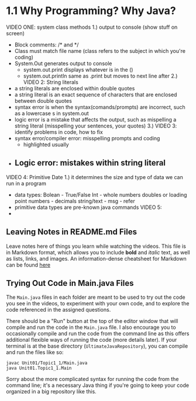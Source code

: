 # 1.1 Why Programming? Why Java? 


VIDEO ONE: system class methods
1.) output to console (show stuff on screen)
- Block comments: /* and */
- Class must match file name (class refers to the subject in which you're coding)
- System.Out generates output to console
    - system.out.print displays whatever is in the ()
    - system.out.println same as .print but moves to next line after
2.) VIDEO 2: String literals
- a string literals are enclosed within double quotes
- a string literal is an exact sequence of characters that are enclosed between double quotes
- syntax error is when the syntax(comands/prompts) are incorrect, such as a lowercase s in system.out
- logic error is a mistake that affects the output, such as mispelling a string literal (misspelling your sentences, your quotes)
3.) VIDEO 3: identify problems in code, how to fix
- syntax error/compiler error: misspelling prompts and coding
    - highlighted usually
- Logic error: mistakes within string literal
    - 
VIDEO 4: Primitive Date
1.) it determines the size and type of data we can run in a program
- data types: 
    Bolean - True/False
    Int - whole numbers
    doubles or loading point numbers - decimals
    string/text - msg - refer
- primitive data types are pre-known java commands
VIDEO 5:
-  

## Leaving Notes in README.md Files

Leave notes here of things you learn while watching the videos. This file is in Markdown format, which allows you to include **bold** and _italic_ text, as well as lists, links, and images. An information-dense cheatsheet for Markdown can be found [here](https://github.com/adam-p/markdown-here/wiki/Markdown-Cheatsheet)

## Trying Out Code in Main.java Files

The `Main.java` files in each folder are meant to be used to try out the code you see in the videos, to experiment with your own code, and to explore the code referenced in the assigned questions. 

There should be a "Run" button at the top of the editor window that will compile and run the code in the `Main.java` file. I also encourage you to occasionally compile and run the code from the command line as this offers additional flexible ways of running the code (more details later). If your terminal is at the base directory (`UltimateJavaRepository`), you can compile and run the files like so:

```
javac Unit01/Topic1_1/Main.java
java Unit01.Topic1_1.Main
```

Sorry about the more complicated syntax for running the code from the command line; it's a necessary Java thing if you're going to keep your code organized in a big repository like this.